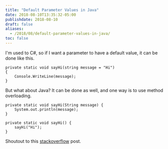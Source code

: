 ```yaml
---
title: "Default Parameter Values in Java"
date: 2018-08-10T13:35:32-05:00
publishdate: 2018-08-10
draft: false
aliases:
  - /2018/08/default-parameter-values-in-java/
toc: false
---
```


I'm used to C#, so if I want a parameter to have a default value, it can be done like this. 

```
private static void sayHi(string message = "Hi") 
{
    Console.WriteLine(message);
}
```

But what about Java? It can be done as well, and one way is to use method overloading. 

```
private static void sayHi(String message) {
    System.out.println(message);
}

private static void sayHi() {
    sayHi("Hi");
}
```

Shoutout to this [stackoverflow](https://stackoverflow.com/questions/997482/does-java-support-default-parameter-values) post. 
